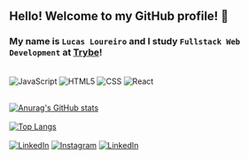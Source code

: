## Hello! Welcome to my GitHub profile! 🤩
### My name is `Lucas Loureiro` and I study `Fullstack Web Development` at [Trybe](https://betrybe.com)!

<br/>
<div>
  <img alt='JavaScript' src='https://img.shields.io/badge/JavaScript-F7DF1E?style=for-the-badge&logo=javascript&logoColor=black'>
  <img alt='HTML5' src='https://img.shields.io/badge/HTML5-E34F26?style=for-the-badge&logo=html5&logoColor=white'>
  <img alt='CSS' src='https://img.shields.io/badge/CSS3-1572B6?style=for-the-badge&logo=css3&logoColor=white'>
  <img alt='React' src='https://img.shields.io/badge/React-20232A?style=for-the-badge&logo=react&logoColor=61DAFB'>
<!--   <img alt='Node.js' src='https://img.shields.io/badge/Node.js-43853D?style=for-the-badge&logo=node.js&logoColor=white'> -->
</div>
<br/>

[![Anurag's GitHub stats](https://github-readme-stats.vercel.app/api?username=loureiro-lucas&show_icons=true&theme=tokyonight)](https://github.com/anuraghazra/github-readme-stats)
\
\
[![Top Langs](https://github-readme-stats.vercel.app/api/top-langs/?username=loureiro-lucas&layout=compact&langs_count=10&theme=tokyonight)](https://github.com/anuraghazra/github-readme-stats)
\
\
[![LinkedIn](https://img.shields.io/badge/LinkedIn-0077B5?style=for-the-badge&logo=linkedin&logoColor=white)](https://www.linkedin.com/in/lucasloureiro1994/?locale=en_US)
[![Instagram](https://img.shields.io/badge/Instagram-E4405F?style=for-the-badge&logo=instagram&logoColor=white)](https://www.linkedin.com/in/lucasloureiro1994/?locale=en_US)
[![LinkedIn](https://img.shields.io/badge/Facebook-1877F2?style=for-the-badge&logo=facebook&logoColor=white)](https://www.facebook.com/lucaoloureiro/)
